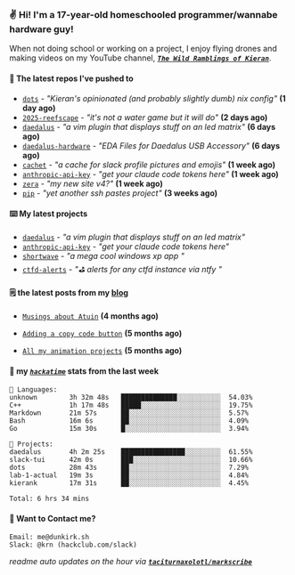 ### ✌️ Hi! I'm a 17-year-old homeschooled programmer/wannabe hardware guy!

When not doing school or working on a project, I enjoy flying drones and making videos on my YouTube channel, [**_`The Wild Ramblings of Kieran`_**](https://youtube.com/@kieran.rambles).

#### 👷 The latest repos I've pushed to

- [`dots`](https://github.com/taciturnaxolotl/dots) - _"Kieran's opinionated (and probably slightly dumb) nix config"_ **(1 day ago)**
- [`2025-reefscape`](https://github.com/df1317/2025-reefscape) - _"it's not a water game but it will do"_ **(2 days ago)**
- [`daedalus`](https://github.com/taciturnaxolotl/daedalus) - _"a vim plugin that displays stuff on an led matrix"_ **(6 days ago)**
- [`daedalus-hardware`](https://github.com/geschmit/daedalus-hardware) - _"EDA Files for Daedalus USB Accessory"_ **(6 days ago)**
- [`cachet`](https://github.com/taciturnaxolotl/cachet) - _"a cache for slack profile pictures and emojis"_ **(1 week ago)**
- [`anthropic-api-key`](https://github.com/taciturnaxolotl/anthropic-api-key) - _"get your claude code tokens here"_ **(1 week ago)**
- [`zera`](https://github.com/taciturnaxolotl/zera) - _"my new site v4?"_ **(1 week ago)**
- [`pip`](https://github.com/taciturnaxolotl/pip) - _"yet another ssh pastes project"_ **(3 weeks ago)**

#### ⌨️ My latest projects

- [`daedalus`](https://github.com/taciturnaxolotl/daedalus) - _"a vim plugin that displays stuff on an led matrix"_
- [`anthropic-api-key`](https://github.com/taciturnaxolotl/anthropic-api-key) - _"get your claude code tokens here"_
- [`shortwave`](https://github.com/taciturnaxolotl/shortwave) - _"a mega cool windows xp app "_
- [`ctfd-alerts`](https://github.com/taciturnaxolotl/ctfd-alerts) - _"⛳ alerts for any ctfd instance via ntfy "_

#### 🗒️ the latest posts from my [blog](https://dunkirk.sh)

- [`Musings about Atuin`](https://dunkirk.sh/blog/atuin/) **(4 months ago)**

- [`Adding a copy code button`](https://dunkirk.sh/blog/adding-a-copy-button/) **(5 months ago)**

- [`All my animation projects`](https://dunkirk.sh/blog/my-animations/) **(5 months ago)**



#### 📡 my [_`hackatime`_](https://waka.hackclub.com) stats from the last week

```text
💾 Languages:
unknown        3h 32m 48s   ██████████████░░░░░░░░░░░  54.03%
C++            1h 17m 48s   █████░░░░░░░░░░░░░░░░░░░░  19.75%
Markdown       21m 57s      ██░░░░░░░░░░░░░░░░░░░░░░░  5.57%
Bash           16m 6s       ██░░░░░░░░░░░░░░░░░░░░░░░  4.09%
Go             15m 30s      █░░░░░░░░░░░░░░░░░░░░░░░░  3.94%

💼 Projects:
daedalus       4h 2m 25s    ████████████████░░░░░░░░░  61.55%
slack-tui      42m 0s       ███░░░░░░░░░░░░░░░░░░░░░░  10.66%
dots           28m 43s      ██░░░░░░░░░░░░░░░░░░░░░░░  7.29%
lab-1-actual   19m 3s       ██░░░░░░░░░░░░░░░░░░░░░░░  4.84%
kierank        17m 31s      ██░░░░░░░░░░░░░░░░░░░░░░░  4.45%

Total: 6 hrs 34 mins
```

#### 📮 Want to Contact me?

```text
Email: me@dunkirk.sh
Slack: @krn (hackclub.com/slack)
```

_readme auto updates on the hour via [**`taciturnaxolotl/markscribe`**](https://github.com/taciturnaxolotl/markscribe)_
